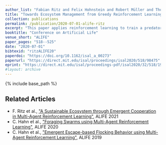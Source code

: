 ```yaml
---
author_list: "Fabian Ritz and Felix Hohnstein and Robert Müller and Thomy Phan and Thomas Gabor and Carsten Hahn and Claudia Linnhoff-Popien"
title: "Towards Ecosystem Management from Greedy Reinforcement Learning in a Predator-Prey Setting"
collection: publications
permalink: /publication/2020-07-01-alife-ritz
excerpt: "This paper applies reinforcement learning to train a predator to hunt multiple prey, which are able to reproduce, in a 2D simulation. It is shown that, using methods of curriculum learning, long-term reward discounting and stacked observations, a reinforcement-learning-based predator can achieve an economic strategy: Only hunt when there is still prey left to reproduce in order to maintain the population. Hence, purely selfish goals are sufficient to motivate a reinforcement learning agent for long-term planning and keeping a certain balance with its environment by not depleting its resources. While a comparably simple reinforcement learning algorithm achieves such behavior in the present scenario, providing a suitable amount of past and predictive information turns out to be crucial for the training success."
booktitle: "Conference on Artificial Life"
venue_short: "ALIFE"
paper_pages: "518--525"
date: "2020-07-01"
bibtexid: "ritzALIFE20"
paperdoi: "https://doi.org/10.1162/isal_a_00273"
paperurl: "https://direct.mit.edu/isal/proceedings/isal2020/518/98475"
eprint: "https://direct.mit.edu/isal/proceedings-pdf/isal2020/32/518/1908444/isal\_a\_00273.pdf"
#layout: archive
---
```


{% include base_path %}

## Related Articles
- F. Ritz et al., ["A Sustainable Ecosystem through Emergent Cooperation in Multi-Agent Reinforcement Learning"](https://thomyphan.github.io/publication/2021-07-01-alife-ritz), ALIFE 2021
- C. Hahn et al., ["Foraging Swarms using Multi-Agent Reinforcement Learning"](https://thomyphan.github.io/publication/2020-07-01-alife-hahn), ALIFE 2020
- C. Hahn et al., ["Emergent Escape-based Flocking Behavior using Multi-Agent Reinforcement Learning"](https://thomyphan.github.io/publication/2019-07-01-alife-hahn), ALIFE 2019